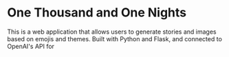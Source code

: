 # One Thousand and One Nights
This is a web application that allows users to generate stories and images based on emojis and themes. Built with Python and Flask, and connected to OpenAI's API for

